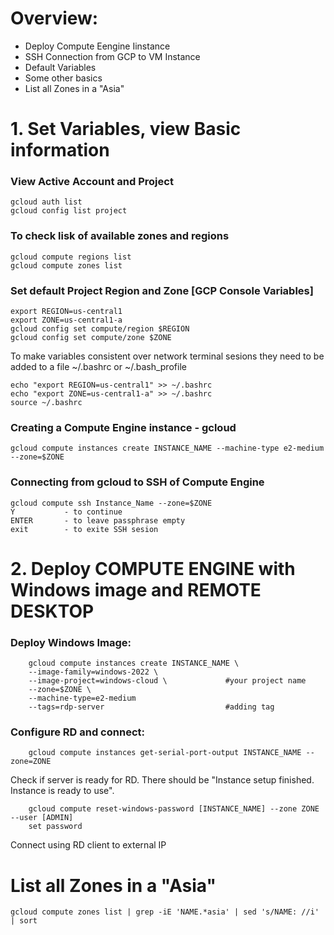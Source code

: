  # Overview:
- Deploy Compute Eengine Iinstance
- SSH Connection from GCP to VM Instance
- Default Variables
- Some other basics
- List all Zones in a "Asia"

# 1. Set Variables, view Basic information
### View Active Account and Project
    gcloud auth list
    gcloud config list project

### To check lisk of available zones and regions
    gcloud compute regions list
    gcloud compute zones list


### Set default Project Region and Zone [GCP Console Variables]
    export REGION=us-central1         
    export ZONE=us-central1-a
    gcloud config set compute/region $REGION
    gcloud config set compute/zone $ZONE

To make variables consistent over network terminal sesions they need to be added to a file ~/.bashrc or ~/.bash_profile 

    echo "export REGION=us-central1" >> ~/.bashrc
    echo "export ZONE=us-central1-a" >> ~/.bashrc
    source ~/.bashrc

### Creating a Compute Engine instance - gcloud

    gcloud compute instances create INSTANCE_NAME --machine-type e2-medium --zone=$ZONE

### Connecting from gcloud to SSH of Compute Engine

    gcloud compute ssh Instance_Name --zone=$ZONE
    Y           - to continue
    ENTER       - to leave passphrase empty 
    exit        - to exite SSH sesion

# 2. Deploy COMPUTE ENGINE with Windows image and REMOTE DESKTOP
### Deploy Windows Image:
        gcloud compute instances create INSTANCE_NAME \
        --image-family=windows-2022 \
        --image-project=windows-cloud \             #your project name
        --zone=$ZONE \
        --machine-type=e2-medium
        --tags=rdp-server                           #adding tag

### Configure RD and connect:

        gcloud compute instances get-serial-port-output INSTANCE_NAME --zone=ZONE           
Check if server is ready for RD. There should be "Instance setup finished. Instance is ready to use".

        gcloud compute reset-windows-password [INSTANCE_NAME] --zone ZONE --user [ADMIN]       
        set password
        
Connect using RD client to external IP

# List all Zones in a "Asia"
    gcloud compute zones list | grep -iE 'NAME.*asia' | sed 's/NAME: //i' | sort
